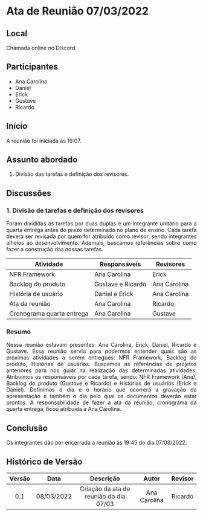 # Ata de Reunião 07/03/2022

## Local

Chamada online no Discord.

## Participantes

- Ana Carolina
- Daniel
- Erick
- Gustave
- Ricardo

## Início

A reunião foi iniciada às 19:07.

## Assunto abordado

1. Divisão das tarefas e definição dos revisores.

## Discussões

### 1. Divisão de tarefas e definição dos revisores

<p style="text-align: justify;">Foram divididas as tarefas por duas duplas e um integrante unitário para a quarta entrega antes do prazo determinado no plano de ensino. Cada tarefa deverá ser revisada por quem for atribuído como revisor, sendo integrantes alheios ao desenvolvimento. Ademais, buscamos referências sobre como fazer a construção das nossas tarefas.
</p>

| Atividade                            | Responsáveis         | Revisores    |
| ------------------------------------ | -------------------- | ------------ |
| NFR Framework                        | Ana Carolina         | Erick        |
| Backlog do produto                   | Gustave e Ricardo    | Ana Carolina |
| História de usuário                  | Daniel e Erick       | Ana Carolina |
| Ata da reunião                       | Ana Carolina         | Ricardo      |
| Cronograma quarta entrega            | Ana Carolina         | Gustave      |

### Resumo

<p style="text-align: justify;">
Nessa reunião estavam presentes: Ana Carolina, Erick, Daniel, Ricardo e Gustave. Essa reunião serviu para podermos entender quais são as próximas atividades a serem entregues: NFR Framework, Backlog do produto, Histórias de usuários. Buscamos as referências de projetos anteriores para nos guiar na realização das determinadas atividades. Atribuímos os responsáveis por cada tarefa, sendo: NFR Framework (Ana), Backlog do produto (Gustave e Ricardo) e Histórias de usuários (Erick e Daniel). Definimos o dia e o horário que ocorrerá a gravação da apresentação e também o dia pelo qual os documentos deverão estar prontos. A responsabilidade de fazer a ata da reunião, cronograma da quarta entrega, ficou atribuída a Ana Carolina.
</p>

## Conclusão

Os integrantes dão por encerrada a reunião às 19:45 do dia 07/03/2022.

## Histórico de Versão

| Versão |    Data    |               Descrição                |    Autor     | Revisor |
| :----: | :--------: | :------------------------------------: | :----------: | :-----: |
|  0.1   | 08/03/2022 | Criação da ata de reunião do dia 07/03 | Ana Carolina | Ricardo |

